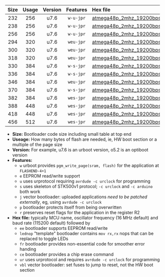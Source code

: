 |Size|Usage|Version|Features|Hex file|
|:-:|:-:|:-:|:-:|:--|
|232|256|u7.6|`w-u-jpr`|[atmega48p_2mhz_19200bps_ur_vbl.hex](https://raw.githubusercontent.com/stefanrueger/urboot/main//atmega48p_2mhz_19200bps_ur_vbl.hex)|
|238|256|u7.6|`w-u-jpr`|[atmega48p_2mhz_19200bps_lednop_ur_vbl.hex](https://raw.githubusercontent.com/stefanrueger/urboot/main//atmega48p_2mhz_19200bps_lednop_ur_vbl.hex)|
|256|256|u7.6|`w-u-jpr`|[atmega48p_2mhz_19200bps_lednop_fr_ur_vbl.hex](https://raw.githubusercontent.com/stefanrueger/urboot/main//atmega48p_2mhz_19200bps_lednop_fr_ur_vbl.hex)|
|294|320|u7.6|`weu-jpr`|[atmega48p_2mhz_19200bps_ee_ur_vbl.hex](https://raw.githubusercontent.com/stefanrueger/urboot/main//atmega48p_2mhz_19200bps_ee_ur_vbl.hex)|
|300|320|u7.6|`weu-jpr`|[atmega48p_2mhz_19200bps_ee_lednop_ur_vbl.hex](https://raw.githubusercontent.com/stefanrueger/urboot/main//atmega48p_2mhz_19200bps_ee_lednop_ur_vbl.hex)|
|318|320|u7.6|`weu-jpr`|[atmega48p_2mhz_19200bps_ee_lednop_fr_ur_vbl.hex](https://raw.githubusercontent.com/stefanrueger/urboot/main//atmega48p_2mhz_19200bps_ee_lednop_fr_ur_vbl.hex)|
|330|384|u7.6|`w-s-jpr`|[atmega48p_2mhz_19200bps_vbl.hex](https://raw.githubusercontent.com/stefanrueger/urboot/main//atmega48p_2mhz_19200bps_vbl.hex)|
|336|384|u7.6|`w-s-jpr`|[atmega48p_2mhz_19200bps_lednop_vbl.hex](https://raw.githubusercontent.com/stefanrueger/urboot/main//atmega48p_2mhz_19200bps_lednop_vbl.hex)|
|346|384|u7.6|`weu-jpr`|[atmega48p_2mhz_19200bps_ee_lednop_fr_ce_ur_vbl.hex](https://raw.githubusercontent.com/stefanrueger/urboot/main//atmega48p_2mhz_19200bps_ee_lednop_fr_ce_ur_vbl.hex)|
|370|384|u7.6|`w-s-jpr`|[atmega48p_2mhz_19200bps_lednop_fr_vbl.hex](https://raw.githubusercontent.com/stefanrueger/urboot/main//atmega48p_2mhz_19200bps_lednop_fr_vbl.hex)|
|382|384|u7.6|`wes-jpr`|[atmega48p_2mhz_19200bps_ee_vbl.hex](https://raw.githubusercontent.com/stefanrueger/urboot/main//atmega48p_2mhz_19200bps_ee_vbl.hex)|
|388|448|u7.6|`wes-jpr`|[atmega48p_2mhz_19200bps_ee_lednop_vbl.hex](https://raw.githubusercontent.com/stefanrueger/urboot/main//atmega48p_2mhz_19200bps_ee_lednop_vbl.hex)|
|418|448|u7.6|`wes-jpr`|[atmega48p_2mhz_19200bps_ee_lednop_fr_vbl.hex](https://raw.githubusercontent.com/stefanrueger/urboot/main//atmega48p_2mhz_19200bps_ee_lednop_fr_vbl.hex)|
|456|512|u7.6|`wes-jpr`|[atmega48p_2mhz_19200bps_ee_lednop_fr_ce_vbl.hex](https://raw.githubusercontent.com/stefanrueger/urboot/main//atmega48p_2mhz_19200bps_ee_lednop_fr_ce_vbl.hex)|

- **Size:** Bootloader code size including small table at top end
- **Useage:** How many bytes of flash are needed, ie, HW boot section or a multiple of the page size
- **Version:** For example, u7.6 is an urboot version, o5.2 is an optiboot version
- **Features:**
  + `w` urboot provides `pgm_write_page(sram, flash)` for the application at `FLASHEND-4+1`
  + `e` EEPROM read/write support
  + `u` uses urprotocol requiring `avrdude -c urclock` for programming
  + `s` uses skeleton of STK500v1 protocol; `-c urclock` and `-c arduino` both work
  + `j` vector bootloader: uploaded applications *need to be patched externally*, eg, using `avrdude -c urclock`
  + `p` bootloader protects itself from being overwritten
  + `r` preserves reset flags for the application in the register R2
- **Hex file:** typically MCU name, oscillator frequency (16 MHz default) and baud rate (115200 default) followed by
  + `ee` bootloader supports EEPROM read/write
  + `lednop` "template" bootloader contains `mov rx,rx` nops that can be replaced to toggle LEDs
  + `fr` bootloader provides non-essential code for smoother error handing
  + `ce` bootloader provides a chip erase command
  + `ur` uses urprotocol and requires `avrdude -c urclock` for programming
  + `vbl` vector bootloader: set fuses to jump to reset, not the HW boot section
